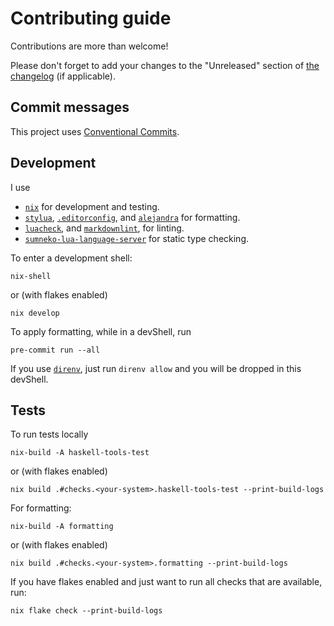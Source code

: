# Contributing guide

Contributions are more than welcome!

Please don't forget to add your changes to the "Unreleased" section of [the changelog](./CHANGELOG.md)
(if applicable).

## Commit messages

This project uses [Conventional Commits](https://www.conventionalcommits.org/en/v1.0.0/).

## Development

I use

- [`nix`](https://nixos.org/download.html#download-nix) for development and testing.
- [`stylua`](https://github.com/JohnnyMorganz/StyLua),
  [`.editorconfig`](https://editorconfig.org/),
  and [`alejandra`](https://github.com/kamadorueda/alejandra)
  for formatting.
- [`luacheck`](https://github.com/mpeterv/luacheck),
  and [`markdownlint`](https://github.com/DavidAnson/markdownlint),
  for linting.
- [`sumneko-lua-language-server`](https://github.com/sumneko/lua-language-server/wiki/Diagnosis-Report#create-a-report)
  for static type checking.

To enter a development shell:

```console
nix-shell
```

or (with flakes enabled)

```console
nix develop
```

To apply formatting, while in a devShell, run

```console
pre-commit run --all
```

If you use [`direnv`](https://direnv.net/),
just run `direnv allow` and you will be dropped in this devShell.

## Tests

To run tests locally

```console
nix-build -A haskell-tools-test
```

or (with flakes enabled)

```console
nix build .#checks.<your-system>.haskell-tools-test --print-build-logs
```

For formatting:

```console
nix-build -A formatting
```

or (with flakes enabled)

```console
nix build .#checks.<your-system>.formatting --print-build-logs
```

If you have flakes enabled and just want to run all checks that are available, run:

```console
nix flake check --print-build-logs
```
